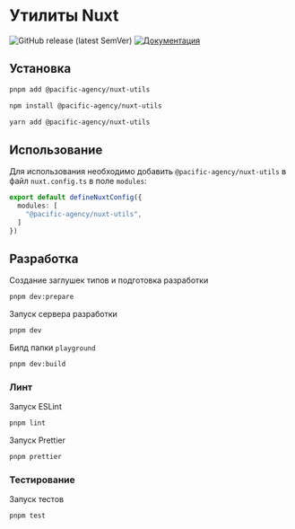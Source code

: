 # Утилиты Nuxt

![GitHub release (latest SemVer)](https://img.shields.io/github/v/release/pacific-agency/nuxt-utils?color=%23aac811&label=%D0%A0%D0%B5%D0%BB%D0%B8%D0%B7)
[![Документация](https://img.shields.io/badge/-Документация-%23aac811)](https://pacific-agency.github.io/nuxt-utils/)

## Установка

```bash
pnpm add @pacific-agency/nuxt-utils
```

```bash
npm install @pacific-agency/nuxt-utils
```

```bash
yarn add @pacific-agency/nuxt-utils
```

## Использование

Для использования необходимо добавить `@pacific-agency/nuxt-utils` в файл `nuxt.config.ts` в поле `modules`:

```ts
export default defineNuxtConfig({
  modules: [
    "@pacific-agency/nuxt-utils",
  ]
})
```

## Разработка

Создание заглушек типов и подготовка разработки

```bash
pnpm dev:prepare
```

Запуск сервера разработки

```bash
pnpm dev
```

Билд папки `playground`

```bash
pnpm dev:build
```

### Линт

Запуск ESLint

```bash
pnpm lint
```

Запуск Prettier

```bash
pnpm prettier
```

### Тестирование

Запуск тестов

```bash
pnpm test
```
